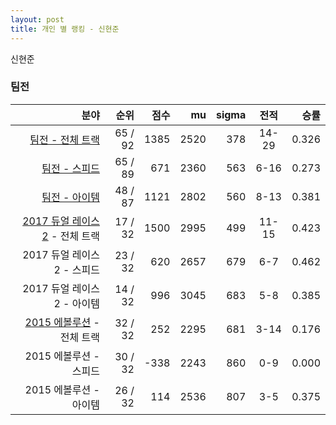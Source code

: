 ```yaml
---
layout: post
title: 개인 별 랭킹 - 신현준
---
```


신현준


### 팀전

| 분야 | 순위 | 점수 | mu | sigma | 전적 | 승률 |
|---:|---:|---:|---:|---:|:---:|---:|
| [팀전 - 전체 트랙](../team-full) | 65 / 92 | 1385 | 2520 | 378 | 14-29 | 0.326 |
| [팀전 - 스피드](../team-speed) | 65 / 89 | 671 | 2360 | 563 | 6-16 | 0.273 |
| [팀전 - 아이템](../team-item) | 48 / 87 | 1121 | 2802 | 560 | 8-13 | 0.381 |
| [2017 듀얼 레이스 2](../t2017_1) - 전체 트랙 | 17 / 32 | 1500 | 2995 | 499 | 11-15 | 0.423 |
| 2017 듀얼 레이스 2 - 스피드 | 23 / 32 | 620 | 2657 | 679 | 6-7 | 0.462 |
| 2017 듀얼 레이스 2 - 아이템 | 14 / 32 | 996 | 3045 | 683 | 5-8 | 0.385 |
| [2015 에볼루션](../t2015_1) - 전체 트랙 | 32 / 32 | 252 | 2295 | 681 | 3-14 | 0.176 |
| 2015 에볼루션 - 스피드 | 30 / 32 | -338 | 2243 | 860 | 0-9 | 0.000 |
| 2015 에볼루션 - 아이템 | 26 / 32 | 114 | 2536 | 807 | 3-5 | 0.375 |
